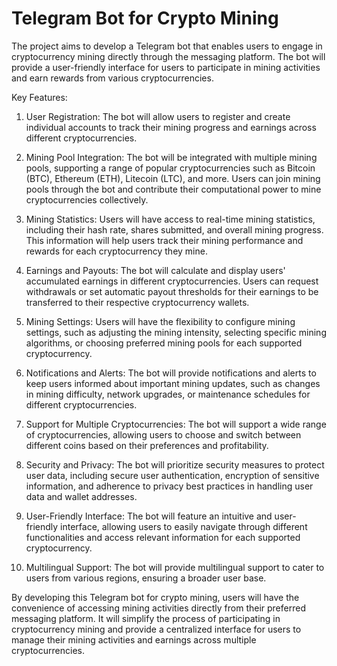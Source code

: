 

# Telegram Bot for Crypto Mining

The project aims to develop a Telegram bot that enables users to engage in cryptocurrency mining directly through the messaging platform. The bot will provide a user-friendly interface for users to participate in mining activities and earn rewards from various cryptocurrencies.

Key Features:

1. User Registration: The bot will allow users to register and create individual accounts to track their mining progress and earnings across different cryptocurrencies.

2. Mining Pool Integration: The bot will be integrated with multiple mining pools, supporting a range of popular cryptocurrencies such as Bitcoin (BTC), Ethereum (ETH), Litecoin (LTC), and more. Users can join mining pools through the bot and contribute their computational power to mine cryptocurrencies collectively.

3. Mining Statistics: Users will have access to real-time mining statistics, including their hash rate, shares submitted, and overall mining progress. This information will help users track their mining performance and rewards for each cryptocurrency they mine.

4. Earnings and Payouts: The bot will calculate and display users' accumulated earnings in different cryptocurrencies. Users can request withdrawals or set automatic payout thresholds for their earnings to be transferred to their respective cryptocurrency wallets.

5. Mining Settings: Users will have the flexibility to configure mining settings, such as adjusting the mining intensity, selecting specific mining algorithms, or choosing preferred mining pools for each supported cryptocurrency.

6. Notifications and Alerts: The bot will provide notifications and alerts to keep users informed about important mining updates, such as changes in mining difficulty, network upgrades, or maintenance schedules for different cryptocurrencies.

7. Support for Multiple Cryptocurrencies: The bot will support a wide range of cryptocurrencies, allowing users to choose and switch between different coins based on their preferences and profitability.

8. Security and Privacy: The bot will prioritize security measures to protect user data, including secure user authentication, encryption of sensitive information, and adherence to privacy best practices in handling user data and wallet addresses.

9. User-Friendly Interface: The bot will feature an intuitive and user-friendly interface, allowing users to easily navigate through different functionalities and access relevant information for each supported cryptocurrency.

10. Multilingual Support: The bot will provide multilingual support to cater to users from various regions, ensuring a broader user base.

By developing this Telegram bot for crypto mining, users will have the convenience of accessing mining activities directly from their preferred messaging platform. It will simplify the process of participating in cryptocurrency mining and provide a centralized interface for users to manage their mining activities and earnings across multiple cryptocurrencies.